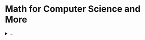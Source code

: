 # Math for Computer Science and More

<details>
<summary>
...
</summary>

## I haven't decided how far I'm going to take this outside of discrete math. There are tons of concepts worth exploring, so I'll have to iterate over this a few times at least as I consider how I want to constrain the scope of this page. A few notes from me to myself are below

* Complexity (Theta, O, Omega)
* Recursion (and logical induction)
* Set theory (including N0, N1, Z, Q, R, C, cardinality)
* Combinatorics, counting probabilities, possibly some notes on distributions
* Possibly some design of experiments (full/fractional factorial, latin hypercube)
* A few topics from information theory
* Logic, K-Maps
* Graph theory
* Optimization
* Possibly some stats and stochastic processes, markov chains
* Functions, functionals
* Linear algebra, ODEs
* Matrix / Tensor calculus
* Orthogonal functions, encoding/decoding, PDEs

## A topic I've been thinking about recently is related to counting probabilities

Years ago in a class called Analysis of Stochastic Processes, my instructor asked a toy problem on a quiz. His favorite Boston baseball team went to the world series, where the best team out of 7 games wins it all. I chewed on that for a few minutes thinking about it as a tree diagram, and trying to wrap my head around accounting for early termination by winning it all after only 4 games. After a meager attempt at drawing the tree on the back of the exam, I realized this method was too complex to draw out. One way to come to the right answer, and I suspect the way he was looking for, was to use a few observations in disjointed sets and the pigeonhole property to realize that there is only one way to win 4 games, (4 choose 3) ways to win 3 games out of 4 then win the 5th, (5 choose 3) ways to win 3 games out of 5 then win the 6th, and (6 choose 3) ways to make it to game 7 then win it all. Adding these all together gives you 35 possible winning outcomes, and by symmetry there are 35 more outcomes where the other team wins.

But it chewed me up for a long time that I couldn't get my head around the problem graphically. At least, not until I recently started looking into [the Catalan Numbers](https://en.wikipedia.org/wiki/Catalan_number#Third_proof). The classic tree diagram I tried to scribble on the back of the exam was just a very inelegant way of taking into account the monotonicity of the problem. If you check out [this figure from Wikipedia](https://en.wikipedia.org/wiki/Catalan_number#/media/File:Catalan_number_algorithm_table.png), imagine a 4x4 grid where traversing a unit to the right is a loss and a unit upward is a win. If you get to one edge of the grid, the series is over. But the image on Wikipedia shows that all of the paths start at the bottom left corner of the grid, and end at the top right, so what's up with that? After chewing on it just a little bit longer it turns out we don't have to worry about it, because by the time you make it to one edge of the grid, the path shown in the image is pigeonholed into traversing the remainder of the edge! So there is nothing else we need to do to compensate for our problem - it is already a perfect analogy. The visualization is beautiful, it would have fit on the back of the exam, and I quickly would have realized the answer for all possible outcomes is simply (2n choose n) - woot! simple yet elegant.

How does this relate to the Catalan numbers? Check out the link to Wikipedia above and it will become immediately obvious.

I realize this discussion probably makes little sense to anybody else reading this. It is not polished, it is out of context, it is a wall of text. But that's OK - I wanted to get the thought written down while it was on my mind and I'll clean it up later. If you're interested in seeing this thought presented in its final form, check back soon! And thanks for reading

## Recursion is a great topic here as it implements inductive logic... Maybe put an example up of the Towers of Hanoi

## I took out the section for classic problems, but I think I still need a place to answer some common coding interview questions. Rotate a matrix in place, detect unique chars, etc..

</details>
